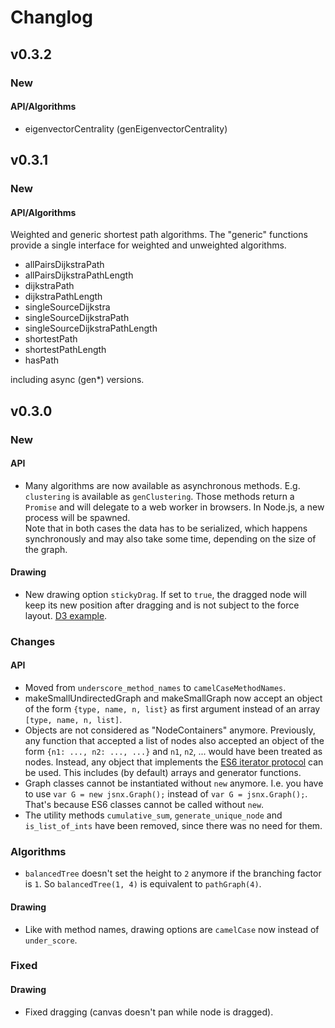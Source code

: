 # Changlog

## v0.3.2

### New

#### API/Algorithms

- eigenvectorCentrality (genEigenvectorCentrality)


## v0.3.1

### New

#### API/Algorithms

Weighted and generic shortest path algorithms. The "generic" functions provide
a single interface for weighted and unweighted algorithms.

- allPairsDijkstraPath
- allPairsDijkstraPathLength
- dijkstraPath
- dijkstraPathLength
- singleSourceDijkstra
- singleSourceDijkstraPath
- singleSourceDijkstraPathLength
- shortestPath
- shortestPathLength
- hasPath

including async (gen\*) versions.

## v0.3.0

### New

#### API

- Many algorithms are now available as asynchronous methods. E.g. `clustering`
  is available as `genClustering`. Those methods return a `Promise` and will
  delegate to a web worker in browsers. In Node.js, a new process will be
  spawned.  
  Note that in both cases the data has to be serialized, which happens
  synchronously and may also take some time, depending on the size of the
  graph.

#### Drawing

- New drawing option `stickyDrag`. If set to `true`, the dragged node will keep
  its new position after dragging and is not subject to the force layout.
  [D3 example](http://bl.ocks.org/mbostock/3750558/5093e88c0462173a3d7b5859d7db75fbf5a7d8b8).


### Changes

#### API

- Moved from `underscore_method_names` to `camelCaseMethodNames`.
- makeSmallUndirectedGraph and makeSmallGraph now accept an object of the form
  `{type, name, n, list}` as first argument instead of an array `[type, name, n,
  list]`.
- Objects are not considered as "NodeContainers" anymore. Previously, any function
  that accepted a list of nodes also accepted an object of the form
  `{n1: ..., n2: ..., ...}` and `n1`, `n2`, ... would have been treated as nodes.
  Instead, any object that implements the [ES6 iterator protocol][iterator]
  can be used.
  This includes (by default) arrays and generator functions.
- Graph classes cannot be instantiated without `new` anymore. I.e. you have to use
  `var G = new jsnx.Graph();` instead of `var G = jsnx.Graph();`. That's because
  ES6 classes cannot be called without `new`.
- The utility methods `cumulative_sum`, `generate_unique_node` and
  `is_list_of_ints` have been removed, since there was no need for them.

### Algorithms

- `balancedTree` doesn't set the height to `2` anymore if the branching factor is
  `1`. So `balancedTree(1, 4)` is equivalent to `pathGraph(4)`.

#### Drawing

- Like with method names, drawing options are `camelCase` now instead of
  `under_score`.


### Fixed

#### Drawing

  - Fixed dragging (canvas doesn't pan while node is dragged).

[iterator]: https://developer.mozilla.org/en-US/docs/Web/JavaScript/Reference/Iteration_protocols
